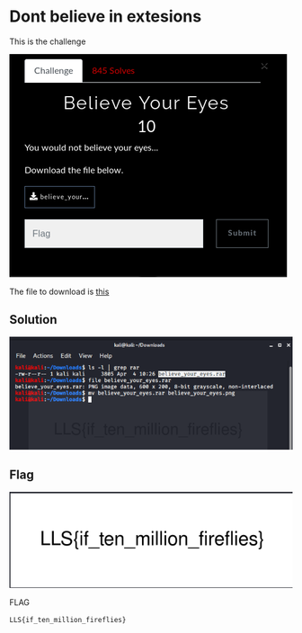 # Dont believe in extesions

This is the challenge 

![](images/believe_ch.png)

The file to download is [this](believe_your_eyes.rar)

## Solution

![](images/believe_sol.png)

## Flag

![](images/believe_flag.png)

FLAG
```
LLS{if_ten_million_fireflies}
```
